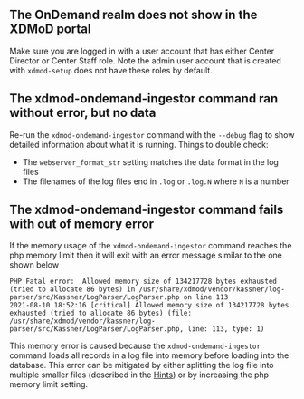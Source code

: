 
## The OnDemand realm does not show in the XDMoD portal

Make sure you are logged in with a user account that has either Center Director
or Center Staff role. Note the admin user account that is created with `xdmod-setup`
 does not have these roles by default.

## The xdmod-ondemand-ingestor command ran without error, but no data

Re-run the `xdmod-ondemand-ingestor` command with the `--debug` flag to show detailed information
about what it is running. Things to double check:
- The `webserver_format_str` setting matches the data format in the log files
- The filenames of the log files end in `.log` or `.log.N` where `N` is a number

## The xdmod-ondemand-ingestor command fails with out of memory error

If the memory usage of the `xdmod-ondemand-ingestor` command reaches the php memory limit
then it will exit with an error message similar to the one shown below
```
PHP Fatal error:  Allowed memory size of 134217728 bytes exhausted (tried to allocate 86 bytes) in /usr/share/xdmod/vendor/kassner/log-parser/src/Kassner/LogParser/LogParser.php on line 113
2021-08-10 18:52:16 [critical] Allowed memory size of 134217728 bytes exhausted (tried to allocate 86 bytes) (file: /usr/share/xdmod/vendor/kassner/log-parser/src/Kassner/LogParser/LogParser.php, line: 113, type: 1)
```
This memory error is caused because the `xdmod-ondemand-ingestor` command loads all records in a
log file into memory before loading into the database. This error can be mitigated by either
splitting the log file into multiple smaller files (described in the [Hints](ingestion-aggregation.md#hints)) or
by increasing the php memory limit setting.
